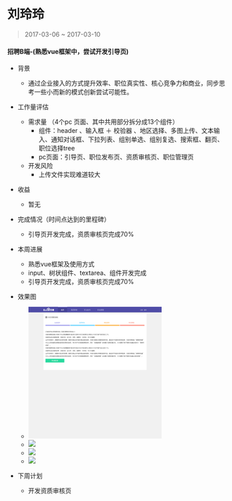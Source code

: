 # 刘玲玲

> 2017-03-06 ~ 2017-03-10


#### 招聘B端-(熟悉vue框架中，尝试开发引导页)
- 背景
    * 通过企业接入的方式提升效率、职位真实性、核心竞争力和商业，同步思考一些小而新的模式创新尝试可能性。
- 工作量评估
    * 需求量 （4个pc 页面、其中共用部分拆分成13个组件）
        - 组件：header 、输入框 ＋ 校验器 、地区选择、多图上传、文本输入、通知对话框、下拉列表、组别单选、组别复选、搜索框、翻页、职位选择tree
        - pc页面：引导页、职位发布页、资质审核页、职位管理页
    * 开发风险
        - 上传文件实现难道较大
- 收益
	* 暂无 
- 完成情况（时间点达到的里程碑）
    * 引导页开发完成，资质审核页完成70%
- 本周进展
    * 熟悉vue框架及使用方式
    * input、树状组件、textarea、组件开发完成
    * 引导页开发完成，资质审核页完成70%

- 效果图
    * <img src="../2017-03-03/img/v_liulingling/yindaoye.jpg" height="300">
    * <img src="img/v_liulingling/fabu.jpg" height="300">
    * <img src="img/v_liulingling/zizhi.jpg" height="300">
    * <img src="img/v_liulingling/guanli.jpg" height="300">

- 下周计划
	* 开发资质审核页